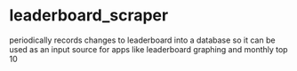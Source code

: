 leaderboard_scraper
====================

periodically records changes to leaderboard into a database so it can be used as an input source for apps like leaderboard graphing and monthly top 10
